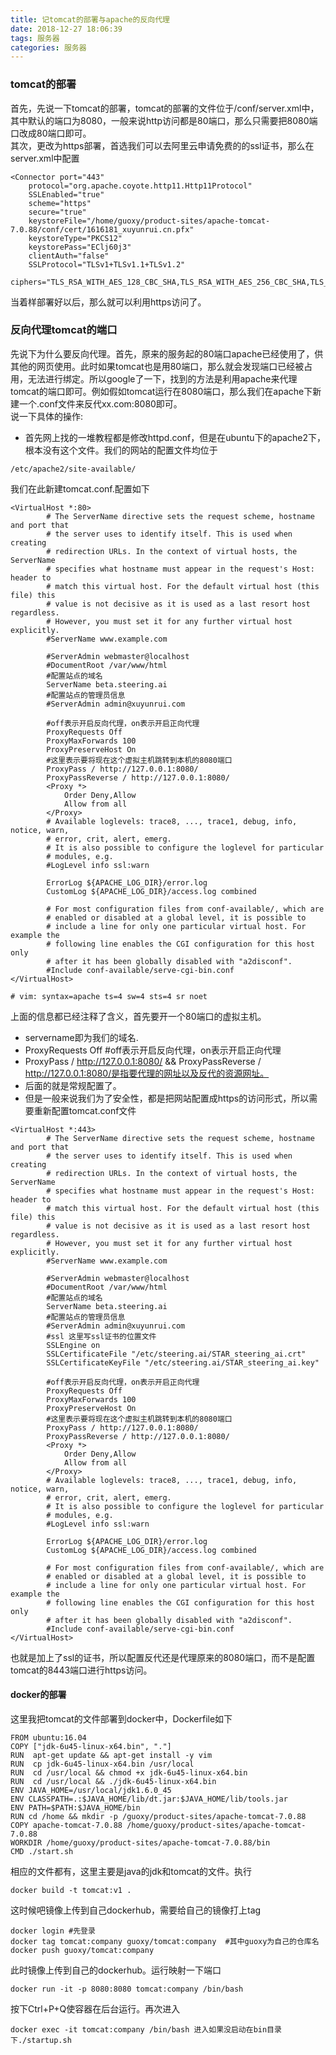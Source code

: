 ```yaml
---
title: 记tomcat的部署与apache的反向代理
date: 2018-12-27 18:06:39
tags: 服务器
categories: 服务器
---
```


### tomcat的部署

首先，先说一下tomcat的部署，tomcat的部署的文件位于/conf/server.xml中，其中默认的端口为8080，一般来说http访问都是80端口，那么只需要把8080端口改成80端口即可。    
其次，更改为https部署，首选我们可以去阿里云申请免费的的ssl证书，那么在server.xml中配置
```
<Connector port="443"
    protocol="org.apache.coyote.http11.Http11Protocol"
    SSLEnabled="true"
    scheme="https"
    secure="true"
    keystoreFile="/home/guoxy/product-sites/apache-tomcat-7.0.88/conf/cert/1616181_xuyunrui.cn.pfx"
    keystoreType="PKCS12"
    keystorePass="EClj60j3"
    clientAuth="false"
    SSLProtocol="TLSv1+TLSv1.1+TLSv1.2"
    ciphers="TLS_RSA_WITH_AES_128_CBC_SHA,TLS_RSA_WITH_AES_256_CBC_SHA,TLS_ECDHE_RSA_WITH_AES_128_CBC_SHA,TLS_ECDHE_RSA_WITH_AES_128_CBC_SHA256,TLS_RSA_WITH_AES_128_CBC_SHA256,TLS_RSA_WITH_AES_256_CBC_SHA256"/>

```
当着样部署好以后，那么就可以利用https访问了。

<!-- more -->
### 反向代理tomcat的端口

先说下为什么要反向代理。首先，原来的服务起的80端口apache已经使用了，供其他的网页使用。此时如果tomcat也是用80端口，那么就会发现端口已经被占用，无法进行绑定。所以google了一下，找到的方法是利用apache来代理tomcat的端口即可。例如假如tomcat运行在8080端口，那么我们在apache下新建一个.conf文件来反代xx.com:8080即可。    
说一下具体的操作:

- 首先网上找的一堆教程都是修改httpd.conf，但是在ubuntu下的apache2下，根本没有这个文件。我们的网站的配置文件均位于
```
/etc/apache2/site-available/
```
我们在此新建tomcat.conf.配置如下
```
<VirtualHost *:80>
        # The ServerName directive sets the request scheme, hostname and port that
        # the server uses to identify itself. This is used when creating
        # redirection URLs. In the context of virtual hosts, the ServerName
        # specifies what hostname must appear in the request's Host: header to
        # match this virtual host. For the default virtual host (this file) this
        # value is not decisive as it is used as a last resort host regardless.
        # However, you must set it for any further virtual host explicitly.
        #ServerName www.example.com

        #ServerAdmin webmaster@localhost
        #DocumentRoot /var/www/html
        #配置站点的域名
        ServerName beta.steering.ai
        #配置站点的管理员信息
        #ServerAdmin admin@xuyunrui.com

        #off表示开启反向代理，on表示开启正向代理
        ProxyRequests Off
        ProxyMaxForwards 100
        ProxyPreserveHost On
        #这里表示要将现在这个虚拟主机跳转到本机的8080端口
        ProxyPass / http://127.0.0.1:8080/
        ProxyPassReverse / http://127.0.0.1:8080/
        <Proxy *>
            Order Deny,Allow
            Allow from all
        </Proxy>
        # Available loglevels: trace8, ..., trace1, debug, info, notice, warn,
        # error, crit, alert, emerg.
        # It is also possible to configure the loglevel for particular
        # modules, e.g.
        #LogLevel info ssl:warn

        ErrorLog ${APACHE_LOG_DIR}/error.log
        CustomLog ${APACHE_LOG_DIR}/access.log combined

        # For most configuration files from conf-available/, which are
        # enabled or disabled at a global level, it is possible to
        # include a line for only one particular virtual host. For example the
        # following line enables the CGI configuration for this host only
        # after it has been globally disabled with "a2disconf".
        #Include conf-available/serve-cgi-bin.conf
</VirtualHost>

# vim: syntax=apache ts=4 sw=4 sts=4 sr noet

```
上面的信息都已经注释了含义，首先要开一个80端口的虚拟主机。

- servername即为我们的域名.
- ProxyRequests Off #off表示开启反向代理，on表示开启正向代理
-  ProxyPass / http://127.0.0.1:8080/ && ProxyPassReverse / http://127.0.0.1:8080/是指要代理的网址以及反代的资源网址。
-  后面的就是常规配置了。
-  但是一般来说我们为了安全性，都是把网站配置成https的访问形式，所以需要重新配置tomcat.conf文件
```
<VirtualHost *:443>
        # The ServerName directive sets the request scheme, hostname and port that
        # the server uses to identify itself. This is used when creating
        # redirection URLs. In the context of virtual hosts, the ServerName
        # specifies what hostname must appear in the request's Host: header to
        # match this virtual host. For the default virtual host (this file) this
        # value is not decisive as it is used as a last resort host regardless.
        # However, you must set it for any further virtual host explicitly.
        #ServerName www.example.com

        #ServerAdmin webmaster@localhost
        #DocumentRoot /var/www/html
        #配置站点的域名
        ServerName beta.steering.ai
        #配置站点的管理员信息
        #ServerAdmin admin@xuyunrui.com
        #ssl 这里写ssl证书的位置文件
        SSLEngine on
        SSLCertificateFile "/etc/steering.ai/STAR_steering_ai.crt"
        SSLCertificateKeyFile "/etc/steering.ai/STAR_steering_ai.key"

        #off表示开启反向代理，on表示开启正向代理
        ProxyRequests Off
        ProxyMaxForwards 100
        ProxyPreserveHost On
        #这里表示要将现在这个虚拟主机跳转到本机的8080端口
        ProxyPass / http://127.0.0.1:8080/
        ProxyPassReverse / http://127.0.0.1:8080/
        <Proxy *>
            Order Deny,Allow
            Allow from all
        </Proxy>
        # Available loglevels: trace8, ..., trace1, debug, info, notice, warn,
        # error, crit, alert, emerg.
        # It is also possible to configure the loglevel for particular
        # modules, e.g.
        #LogLevel info ssl:warn

        ErrorLog ${APACHE_LOG_DIR}/error.log
        CustomLog ${APACHE_LOG_DIR}/access.log combined

        # For most configuration files from conf-available/, which are
        # enabled or disabled at a global level, it is possible to
        # include a line for only one particular virtual host. For example the
        # following line enables the CGI configuration for this host only
        # after it has been globally disabled with "a2disconf".
        #Include conf-available/serve-cgi-bin.conf
</VirtualHost>
```
也就是加上了ssl的证书，所以配置反代还是代理原来的8080端口，而不是配置tomcat的8443端口进行https访问。

#### docker的部署

这里我把tomcat的文件部署到docker中，Dockerfile如下
```
FROM ubuntu:16.04
COPY ["jdk-6u45-linux-x64.bin", "."]
RUN  apt-get update && apt-get install -y vim
RUN  cp jdk-6u45-linux-x64.bin /usr/local
RUN  cd /usr/local && chmod +x jdk-6u45-linux-x64.bin
RUN  cd /usr/local && ./jdk-6u45-linux-x64.bin
ENV JAVA_HOME=/usr/local/jdk1.6.0_45
ENV CLASSPATH=.:$JAVA_HOME/lib/dt.jar:$JAVA_HOME/lib/tools.jar
ENV PATH=$PATH:$JAVA_HOME/bin
RUN cd /home && mkdir -p /guoxy/product-sites/apache-tomcat-7.0.88
COPY apache-tomcat-7.0.88 /home/guoxy/product-sites/apache-tomcat-7.0.88
WORKDIR /home/guoxy/product-sites/apache-tomcat-7.0.88/bin
CMD ./start.sh
```
相应的文件都有，这里主要是java的jdk和tomcat的文件。执行
```
docker build -t tomcat:v1 .
```
这时候吧镜像上传到自己dockerhub，需要给自己的镜像打上tag
```
docker login #先登录
docker tag tomcat:company guoxy/tomcat:company  #其中guoxy为自己的仓库名
docker push guoxy/tomcat:company
```
此时镜像上传到自己的dockerhub。运行映射一下端口
```
docker run -it -p 8080:8080 tomcat:company /bin/bash
```
按下Ctrl+P+Q使容器在后台运行。再次进入
```
docker exec -it tomcat:company /bin/bash 进入如果没启动在bin目录下./startup.sh
```